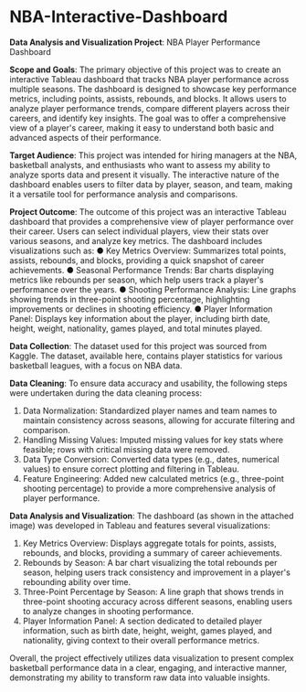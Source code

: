 # NBA-Interactive-Dashboard

**Data Analysis and Visualization Project**: NBA Player Performance Dashboard

**Scope and Goals**: The primary objective of this project was to create an interactive Tableau dashboard that tracks NBA player performance across multiple seasons. The dashboard is designed to showcase key performance metrics, including points, assists, rebounds, and blocks. It allows users to analyze player performance trends, compare different players across their careers, and identify key insights. The goal was to offer a comprehensive view of a player's career, making it easy to understand both basic and advanced aspects of their performance.

**Target Audience**: This project was intended for hiring managers at the NBA, basketball analysts, and enthusiasts who want to assess my ability to analyze sports data and present it visually. The interactive nature of the dashboard enables users to filter data by player, season, and team, making it a versatile tool for performance analysis and comparisons.

**Project Outcome**: The outcome of this project was an interactive Tableau dashboard that provides a comprehensive view of player performance over their career. Users can select individual players, view their stats over various seasons, and analyze key metrics. The dashboard includes visualizations such as:
  ●	Key Metrics Overview: Summarizes total points, assists, rebounds, and blocks, providing a quick snapshot     of career achievements.
  ●	Seasonal Performance Trends: Bar charts displaying metrics like rebounds per season, which help users        track a player's performance over the years.
  ●	Shooting Performance Analysis: Line graphs showing trends in three-point shooting percentage,                highlighting improvements or declines in shooting efficiency.
  ●	Player Information Panel: Displays key information about the player, including birth date, height,           weight, nationality, games played, and total minutes played.

**Data Collection**: The dataset used for this project was sourced from Kaggle. The dataset, available here, contains player statistics for various basketball leagues, with a focus on NBA data.

**Data Cleaning**: To ensure data accuracy and usability, the following steps were undertaken during the data cleaning process:
  1.	Data Normalization: Standardized player names and team names to maintain consistency across seasons,         allowing for accurate filtering and comparison.
  2.	Handling Missing Values: Imputed missing values for key stats where feasible; rows with critical             missing data were removed.
  3.	Data Type Conversion: Converted data types (e.g., dates, numerical values) to ensure correct plotting        and filtering in Tableau.
  4.	Feature Engineering: Added new calculated metrics (e.g., three-point shooting percentage) to provide a       more comprehensive analysis of player performance.

**Data Analysis and Visualization**: The dashboard (as shown in the attached image) was developed in Tableau and features several visualizations:
  1.	Key Metrics Overview: Displays aggregate totals for points, assists, rebounds, and blocks, providing a       summary of career achievements.
  2.	Rebounds by Season: A bar chart visualizing the total rebounds per season, helping users track               consistency and improvement in a player's rebounding ability over time.
  3.	Three-Point Percentage by Season: A line graph that shows trends in three-point shooting accuracy             across different seasons, enabling users to analyze changes in shooting performance.
  4.	Player Information Panel: A section dedicated to detailed player information, such as birth date,            height, weight, games played, and nationality, giving context to their overall performance metrics.

Overall, the project effectively utilizes data visualization to present complex basketball performance data in a clear, engaging, and interactive manner, demonstrating my ability to transform raw data into valuable insights.
